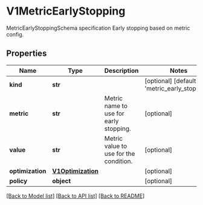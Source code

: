 # V1MetricEarlyStopping

MetricEarlyStoppingSchema specification Early stopping based on metric config.

## Properties
Name | Type | Description | Notes
------------ | ------------- | ------------- | -------------
**kind** | **str** |  | [optional] [default to 'metric_early_stopping']
**metric** | **str** | Metric name to use for early stopping. | [optional] 
**value** | **str** | Metric value to use for the condition. | [optional] 
**optimization** | [**V1Optimization**](V1Optimization.md) |  | [optional] 
**policy** | **object** |  | [optional] 

[[Back to Model list]](../README.md#documentation-for-models) [[Back to API list]](../README.md#documentation-for-api-endpoints) [[Back to README]](../README.md)


